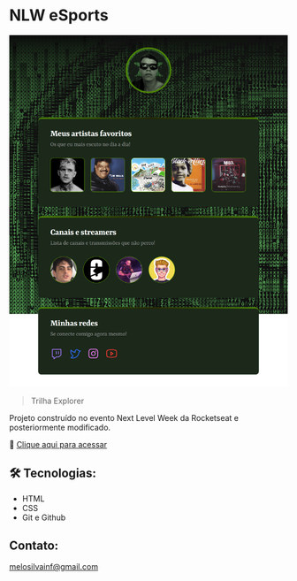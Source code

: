 # NLW eSports

![preview](./.github/NLW.png)

> Trilha Explorer

Projeto construído no evento Next Level Week da Rocketseat e posteriormente modificado.

🔗 [Clique aqui para acessar](https://meloteux.github.io/nlw-esports-explorer)

## 🛠️ Tecnologias:
- HTML
- CSS
- Git e Github

## Contato:
melosilvainf@gmail.com

